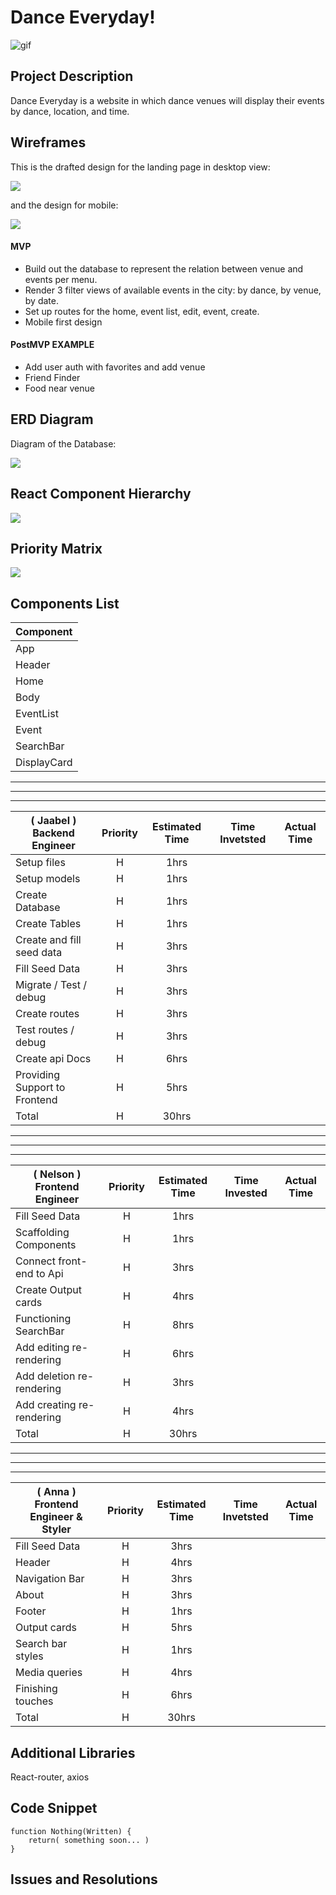 # Dance Everyday!

![gif](https://media.giphy.com/media/Ymhz7H7Ye0gX3xuk59/giphy.gif)

## Project Description

Dance Everyday is a website in which dance venues will display their events by dance, location, and time.

## Wireframes

This is the drafted design for the landing page in desktop view:

![](https://i.imgur.com/x00gjfJ.png)

and the design for mobile:

![](https://i.imgur.com/BYik3If.png)

#### MVP

- Build out the database to represent the relation between venue and events per menu.
- Render 3 filter views of available events in the city: by dance, by venue, by date.
- Set up routes for the home, event list, edit, event, create.
- Mobile first design

#### PostMVP EXAMPLE

- Add user auth with favorites and add venue
- Friend Finder
- Food near venue

## ERD Diagram

Diagram of the Database:

![](https://i.imgur.com/kGkkfvv.jpg)

## React Component Hierarchy

![](https://i.imgur.com/xjFxnEs.png)

## Priority Matrix

![](https://i.imgur.com/Tas9IlH.jpg)

## Components List

| Component   |
|-------------|
| App         |
| Header      |
| Home        |
| Body        |
| EventList   |
| Event       |
| SearchBar   |
| DisplayCard |

---

---

---


| ( **Jaabel** ) Backend Engineer | Priority | Estimated Time | Time Invetsted | Actual Time |
|---------------------------------|:--------:|:--------------:|:--------------:|:-----------:|
| Setup files                     |    H     |      1hrs      |                |             |
| Setup models                    |    H     |      1hrs      |                |             |
| Create Database                 |    H     |      1hrs      |                |             |
| Create Tables                   |    H     |      1hrs      |                |             |
| Create and fill seed data       |    H     |      3hrs      |                |             |
| Fill Seed Data                  |    H     |      3hrs      |                |             |
| Migrate / Test / debug          |    H     |      3hrs      |                |             |
| Create routes                   |    H     |      3hrs      |                |             |
| Test routes / debug             |    H     |      3hrs      |                |             |
| Create api Docs                 |    H     |      6hrs      |                |             |
| Providing Support to Frontend   |    H     |      5hrs      |                |             |
| Total                           |    H     |     30hrs      |                |             |



---

---

---

| ( **Nelson** ) Frontend Engineer | Priority | Estimated Time | Time Invested | Actual Time |
|----------------------------------|:--------:|:--------------:|:-------------:|:-----------:|
| Fill Seed Data                   |    H     |      1hrs      |               |             |
| Scaffolding Components           |    H     |      1hrs      |               |             |
| Connect front-end to Api         |    H     |      3hrs      |               |             |
| Create Output cards              |    H     |      4hrs      |               |             |
| Functioning SearchBar            |    H     |      8hrs      |               |             |
| Add editing re-rendering         |    H     |      6hrs      |               |             |
| Add deletion re-rendering        |    H     |      3hrs      |               |             |
| Add creating re-rendering        |    H     |      4hrs      |               |             |
| Total                            |    H     |     30hrs      |               |             |

---

---

---



| ( **Anna** ) Frontend Engineer & Styler | Priority | Estimated Time | Time Invetsted | Actual Time |
|-----------------------------------------|:--------:|:--------------:|:--------------:|:-----------:|
| Fill Seed Data                          |    H     |      3hrs      |                |             |
| Header                                  |    H     |      4hrs      |                |             |
| Navigation Bar                          |    H     |      3hrs      |                |             |
| About                                   |    H     |      3hrs      |                |             |
| Footer                                  |    H     |      1hrs      |                |             |
| Output cards                            |    H     |      5hrs      |                |             |
| Search bar styles                       |    H     |      1hrs      |                |             |
| Media queries                           |    H     |      4hrs      |                |             |
| Finishing touches                       |    H     |      6hrs      |                |             |
| Total                                   |    H     |     30hrs      |                |             |




## Additional Libraries

React-router, axios

## Code Snippet

```
function Nothing(Written) {
	return( something soon... )
}
```

## Issues and Resolutions
